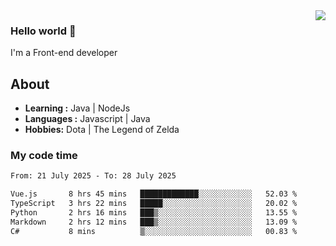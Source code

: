 <img align='right' src="https://github-readme-stats.vercel.app/api?username=jumodada&show_icons=true&theme=vue">

### Hello world 👋

I'm a Front-end developer 
    
## About
-  **Learning :** Java | NodeJs
-  **Languages :** Javascript | Java
-  **Hobbies:** Dota | The Legend of Zelda

### My code time

<!--START_SECTION:waka-->

```txt
From: 21 July 2025 - To: 28 July 2025

Vue.js       8 hrs 45 mins   █████████████░░░░░░░░░░░░   52.03 %
TypeScript   3 hrs 22 mins   █████░░░░░░░░░░░░░░░░░░░░   20.02 %
Python       2 hrs 16 mins   ███▒░░░░░░░░░░░░░░░░░░░░░   13.55 %
Markdown     2 hrs 12 mins   ███▒░░░░░░░░░░░░░░░░░░░░░   13.09 %
C#           8 mins          ▒░░░░░░░░░░░░░░░░░░░░░░░░   00.83 %
```

<!--END_SECTION:waka-->
